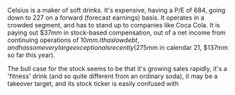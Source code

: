 Celsius is a maker of soft drinks.
It's expensive, having a P/E of 684, going down to 227 on a forward (forecast earnings) basis.
It operates in a crowded segment, and has to stand up to companies like Coca Cola.
It is paying out $37mm in stock-based compensation, out of a net income from continuing operations of $10mm. 
It has low debt, and has some very large exceptionals recently ($275mm in calendar 21, $137mm so far this year).

The bull case for the stock seems to be that it's growing sales rapidly, it's a 'fitness' drink (and so quite different from an ordinary soda), it may be a takeover target, and its stock ticker is easily confused with 
	